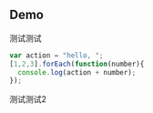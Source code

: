 ## Demo

测试测试

```javascript
var action = "hello, ";
[1,2,3].forEach(function(number){
  console.log(action + number);
});
```

测试测试2
